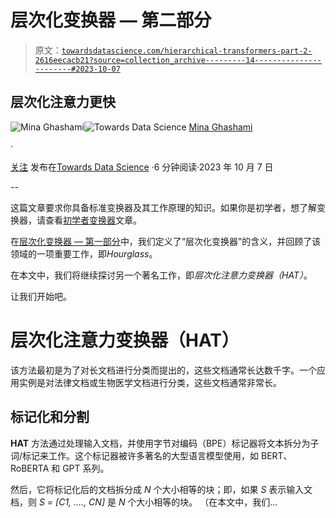 # 层次化变换器 — 第二部分

> 原文：[`towardsdatascience.com/hierarchical-transformers-part-2-2616eecacb21?source=collection_archive---------14-----------------------#2023-10-07`](https://towardsdatascience.com/hierarchical-transformers-part-2-2616eecacb21?source=collection_archive---------14-----------------------#2023-10-07)

## 层次化注意力更快

[](https://medium.com/@mina.ghashami?source=post_page-----2616eecacb21--------------------------------)![Mina Ghashami](https://medium.com/@mina.ghashami?source=post_page-----2616eecacb21--------------------------------)[](https://towardsdatascience.com/?source=post_page-----2616eecacb21--------------------------------)![Towards Data Science](https://towardsdatascience.com/?source=post_page-----2616eecacb21--------------------------------) [Mina Ghashami](https://medium.com/@mina.ghashami?source=post_page-----2616eecacb21--------------------------------)

·

[关注](https://medium.com/m/signin?actionUrl=https%3A%2F%2Fmedium.com%2F_%2Fsubscribe%2Fuser%2Fc99ed9ed7b9a&operation=register&redirect=https%3A%2F%2Ftowardsdatascience.com%2Fhierarchical-transformers-part-2-2616eecacb21&user=Mina+Ghashami&userId=c99ed9ed7b9a&source=post_page-c99ed9ed7b9a----2616eecacb21---------------------post_header-----------) 发布在[Towards Data Science](https://towardsdatascience.com/?source=post_page-----2616eecacb21--------------------------------) ·6 分钟阅读·2023 年 10 月 7 日[](https://medium.com/m/signin?actionUrl=https%3A%2F%2Fmedium.com%2F_%2Fvote%2Ftowards-data-science%2F2616eecacb21&operation=register&redirect=https%3A%2F%2Ftowardsdatascience.com%2Fhierarchical-transformers-part-2-2616eecacb21&user=Mina+Ghashami&userId=c99ed9ed7b9a&source=-----2616eecacb21---------------------clap_footer-----------)

--

[](https://medium.com/m/signin?actionUrl=https%3A%2F%2Fmedium.com%2F_%2Fbookmark%2Fp%2F2616eecacb21&operation=register&redirect=https%3A%2F%2Ftowardsdatascience.com%2Fhierarchical-transformers-part-2-2616eecacb21&source=-----2616eecacb21---------------------bookmark_footer-----------)

这篇文章要求你具备标准变换器及其工作原理的知识。如果你是初学者，想了解变换器，请查看[初学者变换器](https://medium.com/p/4deaf9b199f9/edit)文章。

在[层次化变换器 — 第一部分](https://medium.com/towards-data-science/hierarchical-transformers-54f6d59fa8fc)中，我们定义了“层次化变换器”的含义，并回顾了该领域的一项重要工作，即*Hourglass*。

在本文中，我们将继续探讨另一个著名工作，即*层次化注意力变换器（HAT）*。

让我们开始吧。

# 层次化注意力变换器（HAT）

该方法最初是为了对长文档进行分类而提出的，这些文档通常长达数千字。一个应用实例是对法律文档或生物医学文档进行分类，这些文档通常非常长。

## 标记化和分割

**HAT** 方法通过处理输入文档，并使用字节对编码（BPE）标记器将文本拆分为子词/标记来工作。这个标记器被许多著名的大型语言模型使用，如 BERT、RoBERTA 和 GPT 系列。

然后，它将标记化后的文档拆分成 *N* 个大小相等的块；即，如果 *S* 表示输入文档，则 *S = [C1, …., CN]* 是 *N* 个大小相等的块。 （在本文中，我们…
